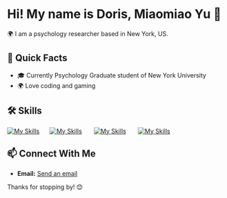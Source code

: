 # Hi! My name is Doris, Miaomiao Yu 👋

🌍  I am a psychology researcher based in New York, US.

## 📘 Quick Facts

- 🎓 Currently Psychology Graduate student of New York University
- 🌍 Love coding and gaming

## 🛠 Skills

[![My Skills](https://skillicons.dev/icons?i=py,flask)](https://skillicons.dev) &nbsp;&nbsp;&nbsp;&nbsp;&nbsp;[![My Skills](https://skillicons.dev/icons?i=html,css)](https://skillicons.dev) &nbsp;&nbsp;&nbsp;&nbsp;&nbsp; [![My Skills](https://skillicons.dev/icons?i=js,ts)](https://skillicons.dev) &nbsp;&nbsp;&nbsp;&nbsp;&nbsp; [![My Skills](https://skillicons.dev/icons?i=r,matlab)](https://skillicons.dev) &nbsp;&nbsp;&nbsp;&nbsp;&nbsp; 


## 📫 Connect With Me

- **Email:** [Send an email](mailto:my2689@nyu.edu)

Thanks for stopping by! 😊
